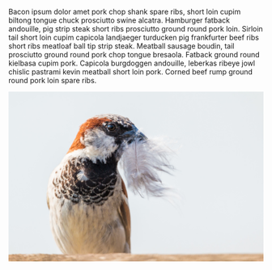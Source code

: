 Bacon ipsum dolor amet pork chop shank spare ribs, short loin cupim biltong tongue chuck prosciutto swine alcatra. Hamburger fatback andouille, pig strip steak short ribs prosciutto ground round pork loin. Sirloin tail short loin cupim capicola landjaeger turducken pig frankfurter beef ribs short ribs meatloaf ball tip strip steak. Meatball sausage boudin, tail prosciutto ground round pork chop tongue bresaola. Fatback ground round kielbasa cupim pork. Capicola burgdoggen andouille, leberkas ribeye jowl chislic pastrami kevin meatball short loin pork. Corned beef rump ground round pork loin spare ribs.

![House Sparrow](../../images/house-sparrow-2591593_1920.jpg)
